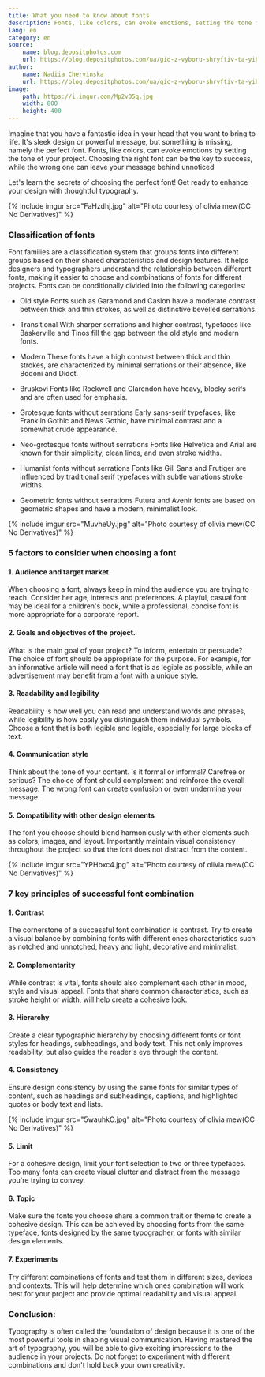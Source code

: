 ```yaml
---
title: What you need to know about fonts
description: Fonts, like colors, can evoke emotions, setting the tone for your project.
lang: en
category: en
source:
    name: blog.depositphotos.com
    url: https://blog.depositphotos.com/ua/gid-z-vyboru-shryftiv-ta-yih-poyednannya.html
author:
    name: Nadiia Chervinska
    url: https://blog.depositphotos.com/ua/gid-z-vyboru-shryftiv-ta-yih-poyednannya.html
image:
    path: https://i.imgur.com/Mp2vO5q.jpg
    width: 800
    height: 400
---
```


Imagine that you have a fantastic idea in your head that you want to bring to life. It's sleek design or powerful
message, but something is missing, namely the perfect font. Fonts, like colors, can evoke emotions by setting
the tone of your project. Choosing the right font can be the key to success, while the wrong one can leave your message 
behind unnoticed

Let's learn the secrets of choosing the perfect font! Get ready to enhance your design with thoughtful typography.

{% include imgur src="FaHzdhj.jpg" alt="Photo courtesy of olivia mew(CC No Derivatives)" %}

### Classification of fonts

Font families are a classification system that groups fonts into different groups based on their shared characteristics 
and design features. It helps designers and typographers understand the relationship between different fonts, making it 
easier to choose and combinations of fonts for different projects. Fonts can be conditionally divided into the following 
categories:

- Old style
  Fonts such as Garamond and Caslon have a moderate contrast between thick and thin strokes, as well as distinctive bevelled 
  serrations.

- Transitional
  With sharper serrations and higher contrast, typefaces like Baskerville and Tinos fill the gap between the old
  style and modern fonts.

- Modern
  These fonts have a high contrast between thick and thin strokes, are characterized by minimal serrations or
  their absence, like Bodoni and Didot.

- Bruskovi
  Fonts like Rockwell and Clarendon have heavy, blocky serifs and are often used for emphasis.

- Grotesque fonts without serrations
  Early sans-serif typefaces, like Franklin Gothic and News Gothic, have minimal contrast and a somewhat crude appearance.

- Neo-grotesque fonts without serrations
  Fonts like Helvetica and Arial are known for their simplicity, clean lines, and even stroke widths.

- Humanist fonts without serrations
  Fonts like Gill Sans and Frutiger are influenced by traditional serif typefaces with subtle variations stroke widths.

- Geometric fonts without serrations
  Futura and Avenir fonts are based on geometric shapes and have a modern, minimalist look.

{% include imgur src="MuvheUy.jpg" alt="Photo courtesy of olivia mew(CC No Derivatives)" %}

### 5 factors to consider when choosing a font

#### 1. Audience and target market.

When choosing a font, always keep in mind the audience you are trying to reach. Consider her age, interests and preferences.
A playful, casual font may be ideal for a children's book, while a professional, concise font is more appropriate
for a corporate report.

#### 2. Goals and objectives of the project.

What is the main goal of your project? To inform, entertain or persuade? The choice of font should be appropriate for the 
purpose. For example, for an informative article will need a font that is as legible as possible, while an advertisement 
may benefit from a font with a unique style.

#### 3. Readability and legibility

Readability is how well you can read and understand words and phrases, while legibility is how easily you distinguish them
individual symbols. Choose a font that is both legible and legible, especially for large blocks of text.

#### 4. Communication style

Think about the tone of your content. Is it formal or informal? Carefree or serious? The choice of font should
complement and reinforce the overall message. The wrong font can create confusion or even undermine your message.

#### 5. Compatibility with other design elements

The font you choose should blend harmoniously with other elements such as colors, images, and layout. Importantly
maintain visual consistency throughout the project so that the font does not distract from the content.

{% include imgur src="YPHbxc4.jpg" alt="Photo courtesy of olivia mew(CC No Derivatives)" %}

### 7 key principles of successful font combination

#### 1. Contrast

The cornerstone of a successful font combination is contrast. Try to create a visual balance by combining fonts with different 
ones characteristics such as notched and unnotched, heavy and light, decorative and minimalist.

#### 2. Complementarity

While contrast is vital, fonts should also complement each other in mood, style and visual appeal.
Fonts that share common characteristics, such as stroke height or width, will help create a cohesive look.

#### 3. Hierarchy

Create a clear typographic hierarchy by choosing different fonts or font styles for headings, subheadings, and body text.
This not only improves readability, but also guides the reader's eye through the content.

#### 4. Consistency

Ensure design consistency by using the same fonts for similar types of content, such as headings and subheadings, captions, 
and highlighted quotes or body text and lists.

{% include imgur src="5wauhkO.jpg" alt="Photo courtesy of olivia mew(CC No Derivatives)" %}

#### 5. Limit

For a cohesive design, limit your font selection to two or three typefaces. Too many fonts can create visual clutter and 
distract from the message you're trying to convey.

#### 6. Topic

Make sure the fonts you choose share a common trait or theme to create a cohesive design. This can be achieved by
choosing fonts from the same typeface, fonts designed by the same typographer, or fonts with similar design elements.

#### 7. Experiments

Try different combinations of fonts and test them in different sizes, devices and contexts. This will help determine which 
ones combination will work best for your project and provide optimal readability and visual appeal.

### Conclusion:

Typography is often called the foundation of design because it is one of the most powerful tools in shaping visual communication.
Having mastered the art of typography, you will be able to give exciting impressions to the audience in your projects. 
Do not forget to experiment with different combinations and don't hold back your own creativity.
